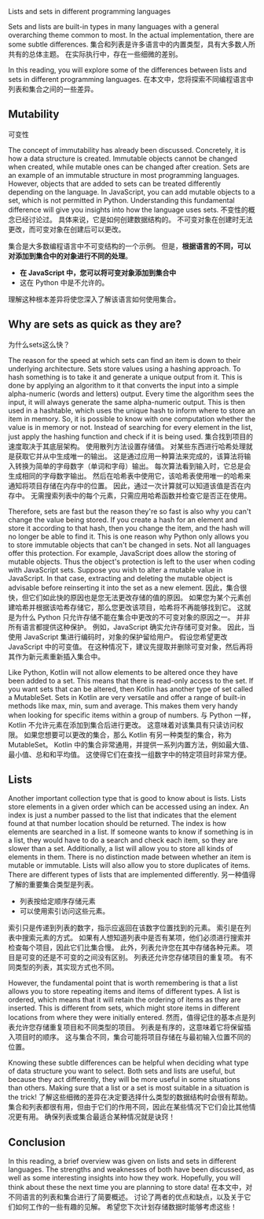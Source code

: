 Lists and sets in different programming languages

Sets and lists are built-in types in many languages with a general overarching theme common to most. In the actual implementation, there are some subtle differences.
集合和列表是许多语言中的内置类型，具有大多数人所共有的总体主题。 在实际执行中，存在一些细微的差别。

In this reading, you will explore some of the differences between lists and sets in different programming languages. 
在本文中，您将探索不同编程语言中列表和集合之间的一些差异。
## Mutability 
可变性

The concept of immutability has already been discussed. Concretely, it is how a data structure is created. Immutable objects cannot be changed when created, while mutable ones can be changed after creation. Sets are an example of an immutable structure in most programming languages. However, objects that are added to sets can be treated differently depending on the language. In JavaScript, you can add mutable objects to a set, which is not permitted in Python. Understanding this fundamental difference will give you insights into how the language uses sets.
不变性的概念已经讨论过。 
具体来说，它是如何创建数据结构的。 
不可变对象在创建时无法更改，而可变对象在创建后可以更改。 

集合是大多数编程语言中不可变结构的一个示例。 
但是，**根据语言的不同，可以对添加到集合中的对象进行不同的处理**。 
- **在 JavaScript 中，您可以将可变对象添加到集合中**
- 这在 Python 中是不允许的。 

理解这种根本差异将使您深入了解该语言如何使用集合。
## Why are sets as quick as they are?
为什么sets这么快？

The reason for the speed at which sets can find an item is down to their underlying architecture. Sets store values using a hashing approach. To hash something is to take it and generate a unique output from it. This is done by applying an algorithm to it that converts the input into a simple alpha-numeric (words and letters) output. Every time the algorithm sees the input, it will always generate the same alpha-numeric output. This is then used in a hashtable, which uses the unique hash to inform where to store an item in memory. So, it is possible to know with one computation whether the value is in memory or not. Instead of searching for every element in the list, just apply the hashing function and check if it is being used.
集合找到项目的速度取决于其底层架构。 使用散列方法设置存储值。 对某些东西进行哈希处理就是获取它并从中生成唯一的输出。 
这是通过应用一种算法来完成的，该算法将输入转换为简单的字母数字（单词和字母）输出。 
每次算法看到输入时，它总是会生成相同的字母数字输出。 
然后在哈希表中使用它，该哈希表使用唯一的哈希来通知将项目存储在内存中的位置。 
因此，通过一次计算就可以知道该值是否在内存中。 
无需搜索列表中的每个元素，只需应用哈希函数并检查它是否正在使用。

Therefore, sets are fast but the reason they're so fast is also why you can't change the value being stored. If you create a hash for an element and store it according to that hash, then you change the item, and the hash will no longer be able to find it. This is one reason why Python only allows you to store immutable objects that can't be changed in sets. Not all languages offer this protection. For example, JavaScript does allow the storing of mutable objects. Thus the object's protection is left to the user when coding with JavaScript sets. Suppose you wish to alter a mutable value in JavaScript. In that case, extracting and deleting the mutable object is advisable before reinserting it into the set as a new element.
因此，集合很快，但它们如此快的原因也是您无法更改存储的值的原因。 如果您为某个元素创建哈希并根据该哈希存储它，那么您更改该项目，哈希将不再能够找到它。 这就是为什么 Python 只允许存储不能在集合中更改的不可变对象的原因之一。 并非所有语言都提供这种保护。 例如，JavaScript 确实允许存储可变对象。 因此，当使用 JavaScript 集进行编码时，对象的保护留给用户。 假设您希望更改 JavaScript 中的可变值。 在这种情况下，建议先提取并删除可变对象，然后再将其作为新元素重新插入集合中。

Like Python, Kotlin will not allow elements to be altered once they have been added to a set. This means that there is read-only access to the set. If you want sets that can be altered, then Kotlin has another type of set called a MutableSet. Sets in Kotlin are very versatile and offer a range of built-in methods like max, min, sum and average. This makes them very handy when looking for specific items within a group of numbers.
与 Python 一样，Kotlin 不允许元素在添加到集合后进行更改。 这意味着对该集具有只读访问权限。 如果您想要可以更改的集合，那么 Kotlin 有另一种类型的集合，称为 MutableSet。 Kotlin 中的集合非常通用，并提供一系列内置方法，例如最大值、最小值、总和和平均值。 这使得它们在查找一组数字中的特定项目时非常方便。

## Lists 

Another important collection type that is good to know about is lists. Lists store elements in a given order which can be accessed using an index. An index is just a number passed to the list that indicates that the element found at that number location should be returned. The index is how elements are searched in a list. If someone wants to know if something is in a list, they would have to do a search and check each item, so they are slower than a set. Additionally, a list will allow you to store all kinds of elements in them. There is no distinction made between whether an item is mutable or immutable. Lists will also allow you to store duplicates of items. There are different types of lists that are implemented differently. 
另一种值得了解的重要集合类型是列表。 
- 列表按给定顺序存储元素
- 可以使用索引访问这些元素。

索引只是传递到列表的数字，指示应返回在该数字位置找到的元素。 索引是在列表中搜索元素的方式。 如果有人想知道列表中是否有某项，他们必须进行搜索并检查每个项目，因此它们比集合慢。 此外，列表允许您在其中存储各种元素。 项目是可变的还是不可变的之间没有区别。 列表还允许您存储项目的重复项。 有不同类型的列表，其实现方式也不同。

However, the fundamental point that is worth remembering is that a list allows you to store repeating items and items of different types. A list is ordered, which means that it will retain the ordering of items as they are inserted. This is different from sets, which might store items in different locations from where they were initially entered.
然而，值得记住的基本点是列表允许您存储重复项目和不同类型的项目。 列表是有序的，这意味着它将保留插入项目时的顺序。 这与集合不同，集合可能将项目存储在与最初输入位置不同的位置。

Knowing these subtle differences can be helpful when deciding what type of data structure you want to select. Both sets and lists are useful, but because they act differently, they will be more useful in some situations than others. Making sure that a list or a set is most suitable in a situation is the trick!
了解这些细微的差异在决定要选择什么类型的数据结构时会很有帮助。 集合和列表都很有用，但由于它们的作用不同，因此在某些情况下它们会比其他情况更有用。 确保列表或集合最适合某种情况就是诀窍！
## Conclusion 

In this reading, a brief overview was given on lists and sets in different languages. The strengths and weaknesses of both have been discussed, as well as some interesting insights into how they work. Hopefully, you will think about these the next time you are planning to store data!
在本文中，对不同语言的列表和集合进行了简要概述。 讨论了两者的优点和缺点，以及关于它们如何工作的一些有趣的见解。 希望您下次计划存储数据时能够考虑这些！